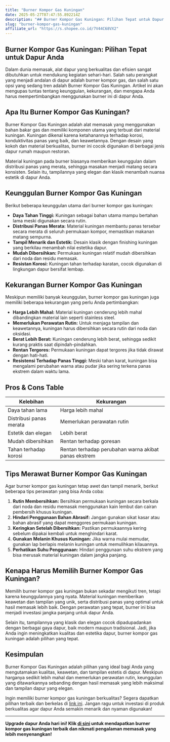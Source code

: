 ```yaml
---
title: "Burner Kompor Gas Kuningan"
date: 2025-05-27T07:47:55.892214Z
description: "## Burner Kompor Gas Kuningan: Pilihan Tepat untuk Dapur Anda..."
slug: "burner-kompor-gas-kuningan"
affiliate_url: "https://s.shopee.co.id/7V44C68VX2"
---
```

## Burner Kompor Gas Kuningan: Pilihan Tepat untuk Dapur Anda

Dalam dunia memasak, alat dapur yang berkualitas dan efisien sangat dibutuhkan untuk mendukung kegiatan sehari-hari. Salah satu perangkat yang menjadi andalan di dapur adalah burner kompor gas, dan salah satu opsi yang sedang tren adalah Burner Kompor Gas Kuningan. Artikel ini akan mengupas tuntas tentang keunggulan, kekurangan, dan mengapa Anda harus mempertimbangkan menggunakan burner ini di dapur Anda.

## Apa Itu Burner Kompor Gas Kuningan?

Burner Kompor Gas Kuningan adalah alat memasak yang menggunakan bahan bakar gas dan memiliki komponen utama yang terbuat dari material kuningan. Kuningan dikenal karena ketahanannya terhadap korosi, konduktivitas panas yang baik, dan keawetannya. Dengan desain yang kokoh dan material berkualitas, burner ini cocok digunakan di berbagai jenis dapur rumah maupun restoran.

Material kuningan pada burner biasanya memberikan keunggulan dalam distribusi panas yang merata, sehingga masakan menjadi matang secara konsisten. Selain itu, tampilannya yang elegan dan klasik menambah nuansa estetik di dapur Anda.

## Keunggulan Burner Kompor Gas Kuningan

Berikut beberapa keunggulan utama dari burner kompor gas kuningan:

- **Daya Tahan Tinggi:** Kuningan sebagai bahan utama mampu bertahan lama meski digunakan secara rutin.
- **Distribusi Panas Merata:** Material kuningan membantu panas tersebar secara merata di seluruh permukaan kompor, memastikan makanan matang sempurna.
- **Tampil Menarik dan Estetik:** Desain klasik dengan finishing kuningan yang berkilau menambah nilai estetika dapur.
- **Mudah Dibersihkan:** Permukaan kuningan relatif mudah dibersihkan dari noda dan residu memasak.
- **Resistan Korosi:** Kuningan tahan terhadap karatan, cocok digunakan di lingkungan dapur bersifat lembap.

## Kekurangan Burner Kompor Gas Kuningan

Meskipun memiliki banyak keunggulan, burner kompor gas kuningan juga memiliki beberapa kekurangan yang perlu Anda pertimbangkan:

- **Harga Lebih Mahal:** Material kuningan cenderung lebih mahal dibandingkan material lain seperti stainless steel.
- **Memerlukan Perawatan Rutin:** Untuk menjaga tampilan dan keawetannya, kuningan harus dibersihkan secara rutin dari noda dan oksidasi.
- **Berat Lebih Berat:** Kuningan cenderung lebih berat, sehingga sedikit kurang praktis saat dipindah-pindahkan.
- **Rentan Tergores:** Permukaan kuningan dapat tergores jika tidak dirawat dengan hati-hati.
- **Resistensi Terhadap Panas Tinggi:** Meski tahan karat, kuningan bisa mengalami perubahan warna atau pudar jika sering terkena panas ekstrem dalam waktu lama.

## Pros & Cons Table

| **Kelebihan**                         | **Kekurangan**                           |
|---------------------------------------|------------------------------------------|
| Daya tahan lama                      | Harga lebih mahal                       |
| Distribusi panas merata              | Memerlukan perawatan rutin             |
| Estetik dan elegan                   | Lebih berat                            |
| Mudah dibersihkan                   | Rentan terhadap goresan                |
| Tahan terhadap korosi               | Rentan terhadap perubahan warna akibat panas ekstrem |

## Tips Merawat Burner Kompor Gas Kuningan

Agar burner kompor gas kuningan tetap awet dan tampil menarik, berikut beberapa tips perawatan yang bisa Anda coba:

1. **Rutin Membersihkan:** Bersihkan permukaan kuningan secara berkala dari noda dan residu memasak menggunakan kain lembut dan cairan pembersih khusus kuningan.
2. **Hindari Penggunaan Bahan Abrasif:** Jangan gunakan sikat kasar atau bahan abrasif yang dapat menggores permukaan kuningan.
3. **Keringkan Setelah Dibersihkan:** Pastikan permukaannya kering sebelum dipakai kembali untuk menghindari karat.
4. **Gunakan Melanin Khusus Kuningan:** Jika warna mulai memudar, gunakan lap berlapis melanin kuningan untuk memulihkan kilauannya.
5. **Perhatikan Suhu Penggunaan:** Hindari penggunaan suhu ekstrem yang bisa merusak material kuningan dalam jangka panjang.

## Kenapa Harus Memilih Burner Kompor Gas Kuningan?

Memilih burner kompor gas kuningan bukan sekadar mengikuti tren, tetapi karena keunggulannya yang nyata. Material kuningan memberikan keawetan dan tampilan yang unik, serta distribusi panas yang optimal untuk hasil memasak lebih baik. Dengan perawatan yang tepat, burner ini bisa menjadi investasi jangka panjang untuk dapur Anda.

Selain itu, tampilannya yang klasik dan elegan cocok dipadupadankan dengan berbagai gaya dapur, baik modern maupun tradisional. Jadi, jika Anda ingin meningkatkan kualitas dan estetika dapur, burner kompor gas kuningan adalah pilihan yang tepat.

## Kesimpulan

Burner Kompor Gas Kuningan adalah pilihan yang ideal bagi Anda yang mengutamakan kualitas, keawetan, dan tampilan estetis di dapur. Meskipun harganya sedikit lebih mahal dan memerlukan perawatan rutin, keunggulan yang ditawarkannya sebanding dengan hasil memasak yang lebih maksimal dan tampilan dapur yang elegan.

Ingin memiliki burner kompor gas kuningan berkualitas? Segera dapatkan pilihan terbaik dan berkelas di [link ini](https://s.shopee.co.id/7V44C68VX2). Jangan ragu untuk investasi di produk berkualitas agar dapur Anda semakin menarik dan nyaman digunakan!

---

**Upgrade dapur Anda hari ini! Klik [di sini](https://s.shopee.co.id/7V44C68VX2) untuk mendapatkan burner kompor gas kuningan terbaik dan nikmati pengalaman memasak yang lebih menyenangkan!**
